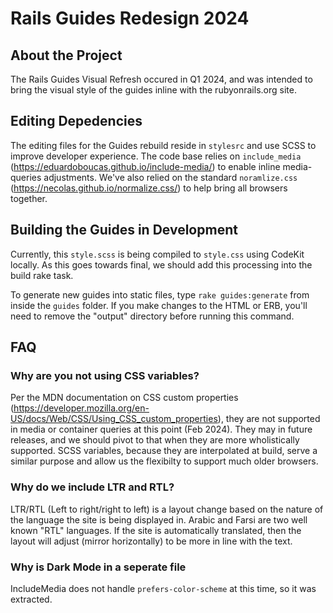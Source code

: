 # Rails Guides Redesign 2024

## About the Project

The Rails Guides Visual Refresh occured in Q1 2024, and was intended to bring the visual style of the guides inline with the rubyonrails.org site. 

## Editing Depedencies

The editing files for the Guides rebuild reside in `stylesrc` and use SCSS to improve developer experience. The code base relies on `include_media` (https://eduardoboucas.github.io/include-media/) to enable inline media-queries adjustments. We've also relied on the standard `noramlize.css` (https://necolas.github.io/normalize.css/) to help bring all browsers together.

## Building the Guides in Development

Currently, this `style.scss` is being compiled to `style.css` using CodeKit locally. As this goes towards final, we should add this processing into the build rake task.

To generate new guides into static files, type `rake guides:generate` from inside the `guides` folder. If you make changes to the HTML or ERB, you'll need to remove the "output" directory before running this command.

## FAQ

### Why are you not using CSS variables?

Per the MDN documentation on CSS custom properties (https://developer.mozilla.org/en-US/docs/Web/CSS/Using_CSS_custom_properties), they are not supported in media or container queries at this point (Feb 2024). They may in future releases, and we should pivot to that when they are more wholistically supported. SCSS variables, because they are interpolated at build, serve a similar purpose and allow us the flexibilty to support much older browsers.

### Why do we include LTR and RTL?

LTR/RTL (Left to right/right to left) is a layout change based on the nature of the language the site is being displayed in. Arabic and Farsi are two well known "RTL" languages. If the site is automatically translated, then the layout will adjust (mirror horizontally) to be more in line with the text.

### Why is Dark Mode in a seperate file

IncludeMedia does not handle `prefers-color-scheme` at this time, so it was extracted.